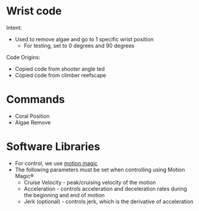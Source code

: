 # Wrist code

Intent:
- Used to remove algae and go to 1 specific wrist position
    - For testing, set to 0 degrees and 90 degrees

Code Origins:
- Copied code from shooter angle ted
- Copied code from climber reefscape

# Commands

- Coral Position
- Algae Remove

# Software Libraries

- For control, we use [motion magic](https://v6.docs.ctr-electronics.com/en/2024/docs/api-reference/device-specific/talonfx/motion-magic.html)
- The following parameters must be set when controlling using Motion Magic®
    - Cruise Velocity - peak/cruising velocity of the motion
    - Acceleration - controls acceleration and deceleration rates during the beginning and end of motion
    - Jerk (optional) - controls jerk, which is the derivative of acceleration
 